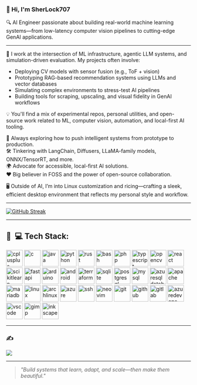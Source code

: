 ### 👋 Hi, I'm SherLock707

🔍 AI Engineer passionate about building real-world machine learning systems—from low-latency computer vision pipelines to cutting-edge GenAI applications.

---

🧠 I work at the intersection of ML infrastructure, agentic LLM systems, and simulation-driven evaluation. My projects often involve:  
- Deploying CV models with sensor fusion (e.g., ToF + vision)  
- Prototyping RAG-based recommendation systems using LLMs and vector databases  
- Simulating complex environments to stress-test AI pipelines  
- Building tools for scraping, upscaling, and visual fidelity in GenAI workflows  

💡 You'll find a mix of experimental repos, personal utilities, and open-source work related to ML, computer vision, automation, and local-first AI tooling.

🚀 Always exploring how to push intelligent systems from prototype to production.  
🛠️ Tinkering with LangChain, Diffusers, LLaMA-family models, ONNX/TensorRT, and more.  
🌍 Advocate for accessible, local-first AI solutions.  
❤️ Big believer in FOSS and the power of open-source collaboration.

🖥️ Outside of AI, I’m into Linux customization and ricing—crafting a sleek, efficient desktop environment that reflects my personal style and workflow.

---

[![GitHub Streak](https://github-readme-streak-stats.herokuapp.com?user=SherLock707&theme=catppuccin-mocha&card_width=1000)](https://git.io/streak-stats)

---

<h2> 🚀 &nbsp;💻 Tech Stack:</h2>
<p align="left">
<img src="https://cdn.jsdelivr.net/gh/devicons/devicon/icons/cplusplus/cplusplus-original.svg" alt="cplusplus"cppdth="45" height="45"/>
<img src="https://cdn.jsdelivr.net/gh/devicons/devicon/icons/c/c-original.svg" alt="c"cppdth="45" height="45"/>
<img src="https://cdn.jsdelivr.net/gh/devicons/devicon/icons/java/java-original.svg" alt="java"cppdth="45" height="45"/>
<img src="https://cdn.jsdelivr.net/gh/devicons/devicon/icons/python/python-original.svg" alt="python"cppdth="45" height="45"/>
<img src="https://cdn.jsdelivr.net/gh/devicons/devicon/icons/rust/rust-original.svg" alt="rust"cppdth="45" height="45"/>
<img src="https://cdn.jsdelivr.net/gh/devicons/devicon/icons/bash/bash-original.svg" alt="bash"cppdth="45" height="45"/>
<img src="https://cdn.jsdelivr.net/gh/devicons/devicon/icons/php/php-original.svg" alt="php"cppdth="45" height="45"/>
<img src="https://cdn.jsdelivr.net/gh/devicons/devicon/icons/typescript/typescript-original.svg" alt="typescript"cppdth="45" height="45"/>
<img src="https://cdn.jsdelivr.net/gh/devicons/devicon/icons/opencv/opencv-original.svg" alt="opencv"cppdth="45" height="45"/>
<img src="https://cdn.jsdelivr.net/gh/devicons/devicon/icons/react/react-original.svg" alt="react"cppdth="45" height="45"/>
<img src="https://cdn.jsdelivr.net/gh/devicons/devicon/icons/scikitlearn/scikitlearn-original.svg" alt="scikitlearn"cppdth="45" height="45"/>
<img src="https://cdn.jsdelivr.net/gh/devicons/devicon/icons/fastapi/fastapi-original.svg" alt="fastapi"cppdth="45" height="45"/>
<img src="https://cdn.jsdelivr.net/gh/devicons/devicon/icons/arduino/arduino-original.svg" alt="arduino"cppdth="45" height="45"/>
<img src="https://cdn.jsdelivr.net/gh/devicons/devicon/icons/android/android-original.svg" alt="android"cppdth="45" height="45"/>
<img src="https://cdn.jsdelivr.net/gh/devicons/devicon/icons/terraform/terraform-original.svg" alt="terraform"cppdth="45" height="45"/>
<img src="https://cdn.jsdelivr.net/gh/devicons/devicon/icons/sqlite/sqlite-original.svg" alt="sqlite"cppdth="45" height="45"/>
<img src="https://cdn.jsdelivr.net/gh/devicons/devicon/icons/postgresql/postgresql-original.svg" alt="postgresql"cppdth="45" height="45"/>
<img src="https://cdn.jsdelivr.net/gh/devicons/devicon/icons/mysql/mysql-original.svg" alt="mysql"cppdth="45" height="45"/>
<img src="https://cdn.jsdelivr.net/gh/devicons/devicon/icons/azuresqldatabase/azuresqldatabase-original.svg" alt="azuresqldatabase"cppdth="45" height="45"/>
<img src="https://cdn.jsdelivr.net/gh/devicons/devicon/icons/apache/apache-original.svg" alt="apache"cppdth="45" height="45"/>
<img src="https://cdn.jsdelivr.net/gh/devicons/devicon/icons/mariadb/mariadb-original.svg" alt="mariadb"cppdth="45" height="45"/>
<img src="https://cdn.jsdelivr.net/gh/devicons/devicon/icons/linux/linux-original.svg" alt="linux"cppdth="45" height="45"/>
<img src="https://cdn.jsdelivr.net/gh/devicons/devicon/icons/archlinux/archlinux-original.svg" alt="archlinux"cppdth="45" height="45"/>
<img src="https://cdn.jsdelivr.net/gh/devicons/devicon/icons/azure/azure-original.svg" alt="azure"cppdth="45" height="45"/>
<img src="https://cdn.jsdelivr.net/gh/devicons/devicon/icons/ssh/ssh-original.svg" alt="ssh"cppdth="45" height="45"/>
<img src="https://cdn.jsdelivr.net/gh/devicons/devicon/icons/neovim/neovim-original.svg" alt="neovim"cppdth="45" height="45"/>
<img src="https://cdn.jsdelivr.net/gh/devicons/devicon/icons/git/git-original.svg" alt="git"cppdth="45" height="45"/>
<img src="https://cdn.jsdelivr.net/gh/devicons/devicon/icons/github/github-original.svg" alt="github"cppdth="45" height="45"/>
<img src="https://cdn.jsdelivr.net/gh/devicons/devicon/icons/gitlab/gitlab-original.svg" alt="gitlab"cppdth="45" height="45"/>
<img src="https://cdn.jsdelivr.net/gh/devicons/devicon/icons/azuredevops/azuredevops-original.svg" alt="azuredevops"cppdth="45" height="45"/>
<img src="https://cdn.jsdelivr.net/gh/devicons/devicon/icons/vscode/vscode-original.svg" alt="vscode"cppdth="45" height="45"/>
<img src="https://cdn.jsdelivr.net/gh/devicons/devicon/icons/gimp/gimp-original.svg" alt="gimp"cppdth="45" height="45"/>
<img src="https://cdn.jsdelivr.net/gh/devicons/devicon/icons/inkscape/inkscape-original.svg" alt="inkscape"cppdth="45" height="45"/>
  
</p>

---

### ✍️
![](https://quotes-github-readme.vercel.app/api?type=horizontal&theme=tokyonight)

---

> _"Build systems that learn, adapt, and scale—then make them beautiful."_
